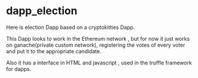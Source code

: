 # dapp_election

Here is election Dapp based on a cryptokitties Dapp.

This Dapp looks to work in the Ethereum network , but for now it just works on ganache(private custom network), registering the votes of every voter and put it to the appropriate candidate.

Also it has a interface in HTML and javascript , used in the truffle framework for dapps.
